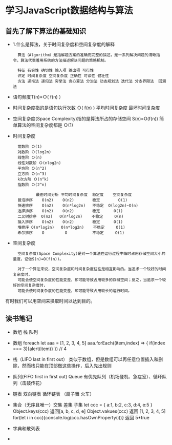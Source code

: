 # 学习JavaScript数据结构与算法 #

## 首先了解下算法的基础知识 ##

- 1.什么是算法，关于时间复杂度和空间复杂度的解释

        算法（Algorithm）是指解题方案的准确而完整的描述，是一系列解决问题的清晰指令，算法代表着用系统的方法描述解决问题的策略机制。
        
        特征 有穷性 确切性 输入项 输出项 可行性
        评定 时间复杂度 空间复杂度 正确性 可读性 健壮性
        方法 递推法 递归法 穷举法 贪心算法 分治法 动态规划法 迭代法 分支界限法  回溯法
        

- 语句频度T(n)=Ｏ( f(n) ）
- 时间复杂度指的是语句执行次数    Ｏ( f(n) )  平均时间复杂度  最坏时间复杂度
- 空间复杂度(Space Complexity)指的是算法所占的存储空间 S(n)=O(f(n)) 简单算法的空间复杂度都是 Ｏ(1)

- 时间复杂度

        常数阶 Ｏ(1)
        对数阶 Ｏ(log2n)
        线性阶 Ｏ(n)
        线性对数阶 Ｏ(nlog2n)
        平方阶 Ｏ(n^2)
        立方阶 Ｏ(n^3)
        k次方阶 Ｏ(n^k)
        指数阶 Ｏ(2^n)

                最差时间分析 平均时间复杂度  稳定度    空间复杂度   
        冒泡排序    O(n2)    O(n2)        稳定        O(1)  
        快速排序    O(n2)    O(n*log2n)   不稳定  O(log2n)~O(n)     
        选择排序    O(n2)    O(n2)        稳定      O(1)    
        二叉树排序  O(n2)   O(n*log2n)    不稳定     O(n)     
        插入排序    O(n2)    O(n2)        稳定      O(1)    
        堆排序 O(n*log2n)   O(n*log2n)    不稳定     O(1)    
        希尔排序    O         O           不稳定     O(1)
              
- 空间复杂度

        空间复杂度(Space Complexity)是对一个算法在运行过程中临时占用存储空间大小的量度，记做S(n)=O(f(n))。

        对于一个算法来说，空间复杂度和时间复杂度往往是相互影响的。当追求一个较好的时间复杂度时，
        可能会使空间复杂度的性能变差，即可能导致占用较多的存储空间；反之，当追求一个较好的空间复杂度时，
        可能会使时间复杂度的性能变差，即可能导致占用较长的运行时间。

有时我们可以用空间来换取时间以达到目的。

## 读书笔记 ##

- 数组 栈 队列

- 数组 foreach let aaa = [1, 2, 3, 4, 5] aaa.forEach((item,index) => { if(index === 3){alert(item)} })  // 4
- 栈（LIFO last in first out） 类似于数组，但是数组可以再任意位置插入和删除，然而栈只能在顶部做这些操作，后入先出规则
- 队列(FIFO first in first out) Queue 有优先队列（机场登机、急症室）、循环队列（击鼓传花）
- 链表 双向链表 循环链表 （扇子舞 火车）
- 集合（无序且唯一）交集 差集 子集 let ccc = { a:1, b:2, c:3, d:4, e:5 }  
Object.keys(ccc) 返回[a, b, c, d, e] Object.vakues(ccc) 返回 [1, 2, 3, 4, 5]
for(let i in ccc){console.log(ccc.hasOwnProperty(i))} 返回 5*true
- 字典和散列表
- 
